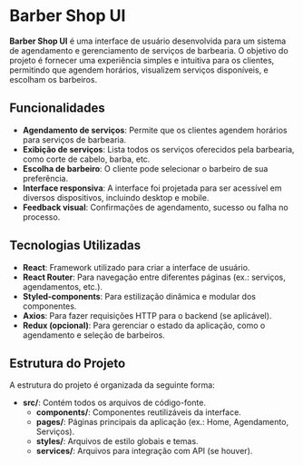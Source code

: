 # Barber Shop UI

**Barber Shop UI** é uma interface de usuário desenvolvida para um sistema de agendamento e gerenciamento de serviços de barbearia. O objetivo do projeto é fornecer uma experiência simples e intuitiva para os clientes, permitindo que agendem horários, visualizem serviços disponíveis, e escolham os barbeiros.

## Funcionalidades

- **Agendamento de serviços**: Permite que os clientes agendem horários para serviços de barbearia.
- **Exibição de serviços**: Lista todos os serviços oferecidos pela barbearia, como corte de cabelo, barba, etc.
- **Escolha de barbeiro**: O cliente pode selecionar o barbeiro de sua preferência.
- **Interface responsiva**: A interface foi projetada para ser acessível em diversos dispositivos, incluindo desktop e mobile.
- **Feedback visual**: Confirmações de agendamento, sucesso ou falha no processo.

## Tecnologias Utilizadas

- **React**: Framework utilizado para criar a interface de usuário.
- **React Router**: Para navegação entre diferentes páginas (ex.: serviços, agendamentos, etc.).
- **Styled-components**: Para estilização dinâmica e modular dos componentes.
- **Axios**: Para fazer requisições HTTP para o backend (se aplicável).
- **Redux (opcional)**: Para gerenciar o estado da aplicação, como o agendamento e seleção de barbeiros.

## Estrutura do Projeto

A estrutura do projeto é organizada da seguinte forma:

- **src/**: Contém todos os arquivos de código-fonte.
  - **components/**: Componentes reutilizáveis da interface.
  - **pages/**: Páginas principais da aplicação (ex.: Home, Agendamento, Serviços).
  - **styles/**: Arquivos de estilo globais e temas.
  - **services/**: Arquivos para integração com API (se houver).
